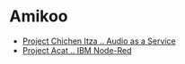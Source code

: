 # Amikoo

- [Project Chichen Itza .. Audio as a Service](https://theiotlearninginitiative.gitbooks.io/codelabs/content/ChichenItza/documentation/ChichenItza.html)
- [Project Acat .. IBM Node-Red](https://theiotlearninginitiative.gitbooks.io/codelabs/content/Gods/Acat/documentation/Acat.html)